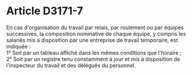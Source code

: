 # Article D3171-7

  
En cas d'organisation du travail par relais, par roulement ou par équipes successives, la composition nominative de chaque équipe, y compris les salariés mis à disposition par une entreprise de travail temporaire, est indiquée :   
1° Soit par un tableau affiché dans les mêmes conditions que l'horaire ;   
2° Soit par un registre tenu constamment à jour et mis à disposition de l'inspecteur du travail et des délégués du personnel.